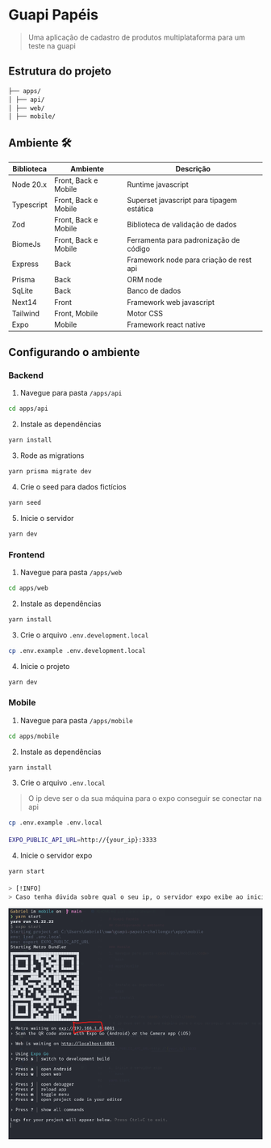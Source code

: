 # Guapi Papéis
> Uma aplicação de cadastro de produtos multiplataforma para um teste na guapi

## Estrutura do projeto
```bash
├── apps/
│ ├── api/
│ ├── web/
│ ├── mobile/
```

## Ambiente 🛠️
| Biblioteca  | Ambiente | Descrição |
| ------------- | ------------- | ------------- |
| Node 20.x | Front, Back e Mobile | Runtime javascript |
| Typescript | Front, Back e Mobile | Superset javascript para tipagem estática |
| Zod | Front, Back e Mobile | Biblioteca de validação de dados |
| BiomeJs | Front, Back e Mobile | Ferramenta para padronização de código |
| Express | Back | Framework node para criação de rest api |
| Prisma | Back | ORM node |
| SqLite | Back | Banco de dados |
| Next14 | Front | Framework web javascript |
| Tailwind | Front, Mobile | Motor CSS |
| Expo | Mobile | Framework react native |

## Configurando o ambiente

### Backend
1. Navegue para pasta <code>/apps/api</code>
```bash
cd apps/api
```

2. Instale as dependências
```bash
yarn install
```

3. Rode as migrations
```bash
yarn prisma migrate dev
```

4. Crie o seed para dados fictícios
```bash
yarn seed
```

5. Inicie o servidor
```bash
yarn dev
```

### Frontend
1. Navegue para pasta <code>/apps/web</code>
```bash
cd apps/web
```

2. Instale as dependências
```bash
yarn install
```

3. Crie o arquivo <code>.env.development.local</code>
```bash
cp .env.example .env.development.local
```

4. Inicie o projeto
```bash
yarn dev
```

### Mobile
1. Navegue para pasta <code>/apps/mobile</code>
```bash
cd apps/mobile
```

2. Instale as dependências
```bash
yarn install
```

3. Crie o arquivo <code>.env.local</code>
> O ip deve ser o da sua máquina para o expo conseguir se conectar na api
```bash
cp .env.example .env.local

EXPO_PUBLIC_API_URL=http://{your_ip}:3333
```

4. Inicie o servidor expo
```bash
yarn start

> [!INFO]
> Caso tenha dúvida sobre qual o seu ip, o servidor expo exibe ao iniciá-lo
```
<img src='docs/expo.png' />